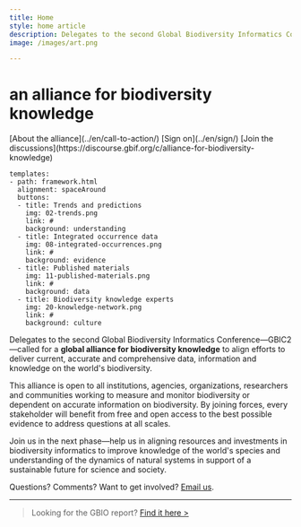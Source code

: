 ```yaml
---
title: Home
style: home article
description: Delegates to the second Global Biodiversity Informatics Conference (GBIC2) called for a global alliance for biodiversity knowledge to align efforts to deliver current, accurate and comprehensive data, information and knowledge on the world's biodiversity. 
image: /images/art.png

---
```

an alliance for biodiversity knowledge
===================

<p class="buttons">
[About the alliance](../en/call-to-action/)
[Sign on](../en/sign/)
[Join the discussions](https://discourse.gbif.org/c/alliance-for-biodiversity-knowledge)
</p>

<!---
styled custom component
you can have one or more buttons.
alignmenment options: left, center, spaceAround
title: what text should go below the icon
icon options are the ones provided in the icons folder. As of 3 feb 2019 those are: 
link: where to link to
background options: understanding, evidence, data, culture
-->
```styledYaml
templates:
- path: framework.html
  alignment: spaceAround
  buttons:
  - title: Trends and predictions
    img: 02-trends.png
    link: #
    background: understanding
  - title: Integrated occurrence data
    img: 08-integrated-occurrences.png
    link: #
    background: evidence
  - title: Published materials
    img: 11-published-materials.png
    link: #
    background: data
  - title: Biodiversity knowledge experts
    img: 20-knowledge-network.png
    link: #
    background: culture
```

Delegates to the second Global Biodiversity Informatics Conference—GBIC2—called for a __global alliance for biodiversity knowledge__ to align efforts to deliver current, accurate and comprehensive data, information and knowledge on the world's biodiversity. 

This alliance is open to all institutions, agencies, organizations, researchers and communities working to measure and monitor biodiversity or dependent on accurate information on biodiversity. By joining forces, every stakeholder will benefit from free and open access to the best possible evidence to address questions at all scales.

Join us in the next phase—help us in aligning resources and investments in biodiversity informatics to improve knowledge of the world's species and understanding of the dynamics of natural systems in support of a sustainable future for science and society.

Questions? Comments? Want to get involved? [Email us](mailto:alliance@gbif.org).

-----
> Looking for the GBIO report? [Find it here >](https://doi.org/10.15468/6jxa-yb44)